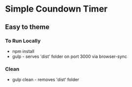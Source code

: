 # Simple Coundown Timer
## Easy to theme

### To Run Locally
* npm install
* gulp - serves 'dist' folder on port 3000 via browser-sync

### Clean
* gulp clean - removes 'dist' folder
